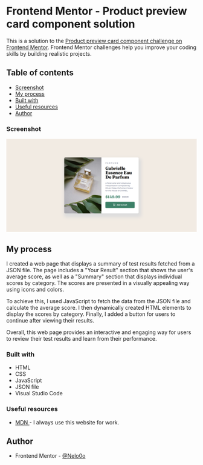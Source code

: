 # Frontend Mentor - Product preview card component solution

This is a solution to the [Product preview card component challenge on Frontend Mentor](https://www.frontendmentor.io/challenges/product-preview-card-component-GO7UmttRfa). Frontend Mentor challenges help you improve your coding skills by building realistic projects. 

## Table of contents

- [Screenshot](#screenshot)
- [My process](#my-process)
- [Built with](#built-with)
- [Useful resources](#useful-resources)
- [Author](#author)

### Screenshot

![ Finished  ](./images/screenshot.png)

## My process

I created a web page that displays a summary of test results fetched from a JSON file. The page includes a "Your Result" section that shows the user's average score, as well as a "Summary" section that displays individual scores by category. The scores are presented in a visually appealing way using icons and colors.

To achieve this, I used JavaScript to fetch the data from the JSON file and calculate the average score. I then dynamically created HTML elements to display the scores by category. Finally, I added a button for users to continue after viewing their results.

Overall, this web page provides an interactive and engaging way for users to review their test results and learn from their performance.

### Built with

- HTML
- CSS
- JavaScript
- JSON file
- Visual Studio Code

### Useful resources

- [ MDN ](https://developer.mozilla.org/fr/) - I always use this website for work.

## Author

- Frontend Mentor - [@Nelo0o](https://www.frontendmentor.io/profile/Nelo0o)